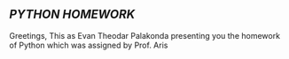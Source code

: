 
## _PYTHON HOMEWORK_

Greetings, This as Evan Theodar Palakonda presenting you the homework of Python which was assigned by Prof. Aris 
